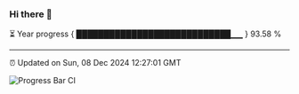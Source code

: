 ### Hi there 👋

⏳ Year progress { ████████████████████████████▁▁ } 93.58 %

---

⏰ Updated on Sun, 08 Dec 2024 12:27:01 GMT

![Progress Bar CI](https://github.com/liununu/liununu/workflows/Progress%20Bar%20CI/badge.svg)
